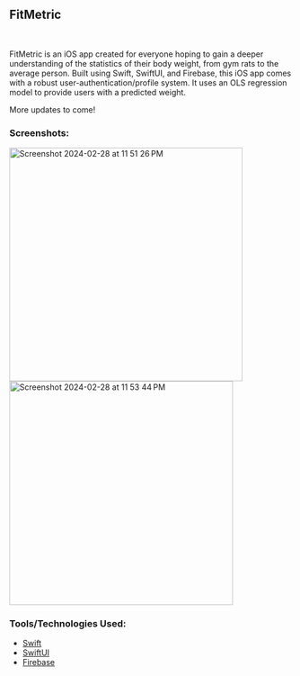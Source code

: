 <h2>FitMetric</h2></br>

FitMetric is an iOS app created for everyone hoping to gain a deeper understanding of the statistics of their body weight, from gym rats to the average person. Built using Swift, SwiftUI, and Firebase, this iOS app comes with a robust user-authentication/profile system. It uses an OLS regression model to provide users with a predicted weight. <br />

More updates to come! <br />

### Screenshots: <br />

<img width="415" alt="Screenshot 2024-02-28 at 11 51 26 PM" src="https://github.com/ThomasQi3141/FitMetric/assets/131242218/63d0123a-2eaf-4746-90d0-7cea200ce8b2">
<img width="398" alt="Screenshot 2024-02-28 at 11 53 44 PM" src="https://github.com/ThomasQi3141/FitMetric/assets/131242218/b1fe251b-0e95-4785-9ddf-a68575a001da">




### Tools/Technologies Used: <br />
<ul>
  <li><a href="https://developer.apple.com/swift/">Swift</a></li>
  <li><a href="https://developer.apple.com/xcode/swiftui/">SwiftUI</a></li>
  <li><a href="https://firebase.google.com/">Firebase</a></li>
</ul>
